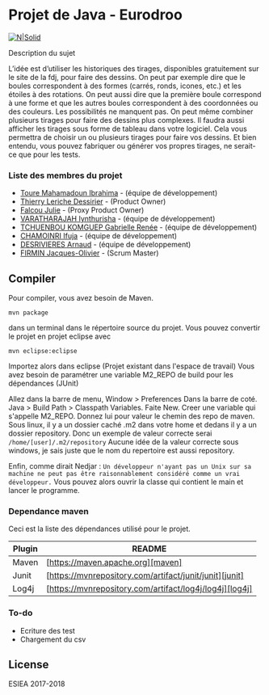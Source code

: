 # Projet de Java - Eurodroo

[![N|Solid](http://www.tirage-euromillions.net/wp-content/uploads/2014/12/EuroMillions-Tarn-Gagnant.jpg)](http://www.icauda.com/files/genielogiciel/glpoo_esiea_2017-2018.pdf)

Description du sujet

L’idée est d’utiliser les historiques des tirages, disponibles gratuitement sur le site de la fdj, pour faire des dessins. On peut par exemple dire que le boules correspondent à des formes (carrés, ronds, icones, etc.) et les étoiles à des rotations. On peut aussi dire que la première boule correspond à une forme et que les autres boules correspondent à des coordonnées ou des couleurs. Les possibilités ne manquent pas. On peut même combiner plusieurs tirages pour faire des dessins plus complexes.
Il faudra aussi afficher les tirages sous forme de tableau dans votre logiciel. Cela vous permettra de choisir un ou plusieurs tirages pour faire vos dessins. Et bien entendu, vous pouvez fabriquer ou générer vos propres tirages, ne serait-ce que pour les tests.

### Liste des membres du projet

* [Toure Mahamadoun Ibrahima] - (équipe de développement)
* [Thierry Leriche Dessirier] -  (Product Owner)
* [Falcou Julie] - (Proxy Product Owner)
* [VARATHARAJAH Iynthurisha] - (équipe de développement)
* [TCHUENBOU KOMGUEP Gabrielle Renée] - (équipe de développement)
* [CHAMOINRI Ifuja] - (équipe de développement)
* [DESRIVIERES Arnaud] - (équipe de développement)
* [FIRMIN Jacques-Olivier] -  (Scrum Master)



Compiler
--------

Pour compiler, vous avez besoin de Maven.

`mvn package`

dans un terminal dans le répertoire source du projet.
Vous pouvez convertir le projet en projet eclipse avec

`mvn eclipse:eclipse`

Importez alors dans eclipse (Projet existant dans l'espace de travail)
Vous avez besoin de paramétrer une variable M2_REPO de build pour les dépendances (JUnit)

Allez dans la barre de menu, Window > Preferences
Dans la barre de coté. Java > Build Path > Classpath Variables.
Faite New.
Creer une variable qui s'appelle M2_REPO.
Donnez lui pour valeur le chemin des repo de maven.
Sous linux, il y a un dossier caché .m2 dans votre home et dedans il y a un dossier repository.
Donc un exemple de valeur correcte serai `/home/[user]/.m2/repository`
Aucune idée de la valeur correcte sous windows, je sais juste que le nom du repertoire est aussi repository.

Enfin, comme dirait Nedjar : `Un développeur n'ayant pas un Unix sur sa machine ne peut pas être raisonnablement considéré comme un vrai développeur.`
Vous pouvez alors ouvrir la classe qui contient le main et lancer le programme.

### Dependance maven

Ceci est la liste des dépendances utilisé pour le projet.

| Plugin | README |
| ------ | ------ |
| Maven | [https://maven.apache.org][maven] |
| Junit | [https://mvnrepository.com/artifact/junit/junit][junit] |
| Log4j | [https://mvnrepository.com/artifact/log4j/log4j][log4j] |


### To-do

 - Ecriture des test
 - Chargement du csv

License
----

ESIEA 2017-2018 

   [Toure Mahamadoun Ibrahima]: <https://www.linkedin.com/in/mahamadoun-ibrahima-toure-98081b114/>
   [Thierry Leriche Dessirier]: <https://www.linkedin.com/in/thierryler/>
   [Falcou Julie]: <https://www.linkedin.com/in/julie-falcou-29b4b4140/>
   [VARATHARAJAH Iynthurisha]: <http://daringfireball.net/projects/markdown/>
   [TCHUENBOU KOMGUEP Gabrielle Renée]: <https://www.linkedin.com/in/gabrielle-renée-tchuenbou-komguep-423a6a89/>
   [CHAMOINRI Ifuja]: <https://www.linkedin.com/in/ifuja-chamoinri-771447154/>
   [DESRIVIERES Arnaud]: <#>
   [FIRMIN Jacques-Olivier]: <#>
   [FOGNO BOPDA'A Ulrich Ivanick]: <#>
   
   
   
   [maven]: <https://maven.apache.org>
   [junit]: <https://mvnrepository.com/artifact/junit/junit>
   [log4j]: <https://mvnrepository.com/artifact/log4j/log4j>
